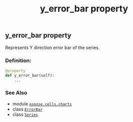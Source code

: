 ﻿---
title: y_error_bar property
second_title: Aspose.Cells for Python via .NET API References
description: 
type: docs
weight: 550
url: /aspose.cells.charts/series/y_error_bar/
is_root: false
---

## y_error_bar property


Represents Y direction error bar of the series.
### Definition:
```python
@property
def y_error_bar(self):
    ...
```

### See Also
* module [`aspose.cells.charts`](../../)
* class [`ErrorBar`](/cells/python-net/aspose.cells.charts/errorbar)
* class [`Series`](/cells/python-net/aspose.cells.charts/series)
